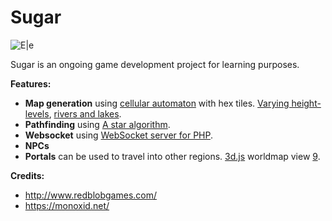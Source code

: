 # Sugar

![E|e](https://i.imgur.com/bNskG6W.png)

Sugar is an ongoing game development project for learning purposes.

**Features:**
* **Map generation** using [cellular automaton](https://en.wikipedia.org/wiki/Cellular_automaton) with hex tiles. [Varying height-levels](http://i.zyrup.kochab.uberspace.de/sugar/10/), [rivers and lakes](http://i.zyrup.kochab.uberspace.de/sugar/11/).
* **Pathfinding** using [A star algorithm](http://www.briangrinstead.com/blog/astar-search-algorithm-in-javascript).
* **Websocket** using [WebSocket server for PHP](https://code.google.com/archive/p/php-websocket-server/).
* **NPCs**
* **Portals** can be used to travel into other regions. [3d.js](http://bl.ocks.org/d3noob/8043434) worldmap view [9](http://i.zyrup.kochab.uberspace.de/sugar/9/world.php).

**Credits:**
* http://www.redblobgames.com/
* https://monoxid.net/
